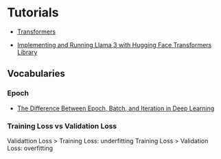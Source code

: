 # Tutorials

- [Transformers](https://huggingface.co/docs/transformers/index)

- [Implementing and Running Llama 3 with Hugging Face Transformers Library](https://medium.com/@manuelescobar-dev/implementing-and-running-llama-3-with-hugging-faces-transformers-library-40e9754d8c80)

## Vocabularies

### Epoch

- [The Difference Between Epoch, Batch, and Iteration in Deep Learning](https://mksaad.wordpress.com/2020/02/07/the-difference-between-epoch-batch-and-iteration-in-deep-learning/)

### Training Loss vs Validation Loss 

Validattion Loss > Training Loss: underfitting
Training Loss > Validation Loss: overfitting